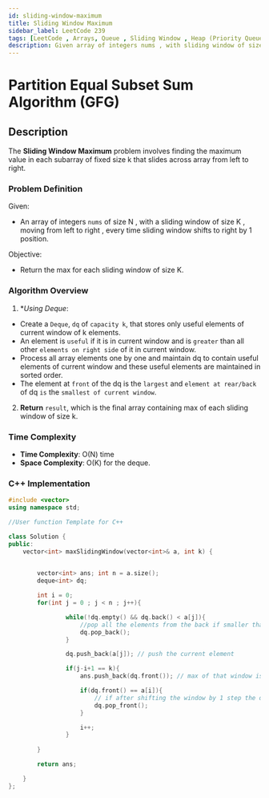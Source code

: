```yaml
---
id: sliding-window-maximum
title: Sliding Window Maximum
sidebar_label: LeetCode 239
tags: [LeetCode , Arrays, Queue , Sliding Window , Heap (Priority Queue) , Monotonic Queue]
description: Given array of integers nums , with sliding window of size k which is moving from the very left of the array to the very right. Each time the sliding window moves right by one position.Return the max for each sliding window.
---
```


# Partition Equal Subset Sum Algorithm (GFG)

## Description

The **Sliding Window Maximum** problem involves finding the maximum value in each subarray of fixed size k that slides across array from left to right.

### Problem Definition

Given:

- An array of integers `nums` of size N , with a sliding window of size K , moving from left to right , every time sliding window shifts to right by 1 position.

Objective:

- Return the max for each sliding window of size K.

### Algorithm Overview

1. **Using Deque*:

- Create a `Deque`, `dq` of `capacity k`, that stores only useful elements of current window of k elements.
- An element is `useful` if it is in current window and is `greater` than all other `elements on right side` of it in current window. 
- Process all array elements one by one and maintain dq to contain useful elements of current window and these useful elements are maintained in sorted order. 
- The element at `front` of the dq is the `largest` and `element at rear/back` of dq `is` the `smallest of current window`.

2. **Return** `result`, which is the final array containing max of each sliding window of size k.

### Time Complexity

- **Time Complexity**: O(N) time
- **Space Complexity**: O(K) for the deque.

### C++ Implementation

```cpp
#include <vector>
using namespace std;

//User function Template for C++

class Solution {
public:
    vector<int> maxSlidingWindow(vector<int>& a, int k) {
        

        vector<int> ans; int n = a.size();
        deque<int> dq;

        int i = 0;
        for(int j = 0 ; j < n ; j++){

                while(!dq.empty() && dq.back() < a[j]){ 
                    //pop all the elements from the back if smaller than the current element since max of that window is the current element since greater than all of them.
                    dq.pop_back(); 
                }

                dq.push_back(a[j]); // push the current element

                if(j-i+1 == k){
                    ans.push_back(dq.front()); // max of that window is the deque front

                    if(dq.front() == a[i]){ 
                        // if after shifting the window by 1 step the deque front is window's front element that need to be popped b/c now window is changed ,and so window max also.
                        dq.pop_front(); 
                    }

                    i++;
                }
        
        }

        return ans;

    }
};

```

